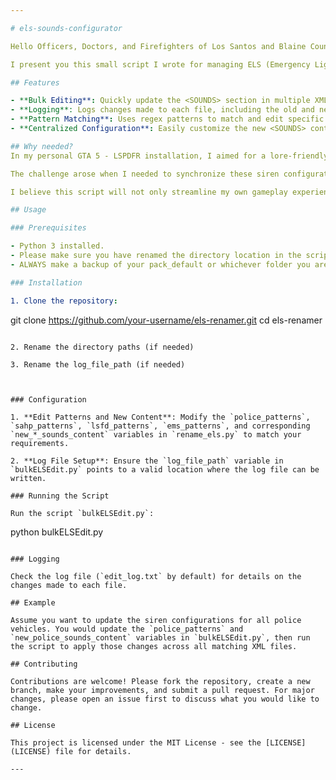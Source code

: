 ```yaml
---

# els-sounds-configurator

Hello Officers, Doctors, and Firefighters of Los Santos and Blaine County,

I present you this small script I wrote for managing ELS (Emergency Lighting System) configuration files in Grand Theft Auto V. This script helps to standardize and update the <SOUNDS> section across multiple XML files used by various emergency service vehicles. It's particularly useful for ensuring consistency and efficiency when updating siren and horn configurations.

## Features

- **Bulk Editing**: Quickly update the <SOUNDS> section in multiple XML files based on predefined patterns.
- **Logging**: Logs changes made to each file, including the old and new content of the <SOUNDS> section.
- **Pattern Matching**: Uses regex patterns to match and edit specific files associated with police, ambulance, fire department, and other emergency services.
- **Centralized Configuration**: Easily customize the new <SOUNDS> content for different departments or vehicle types.

## Why needed?
In my personal GTA 5 - LSPDFR installation, I aimed for a lore-friendly experience, ensuring that all aspects of the game. However, managing siren configurations across multiple agencies and vehicle types proved to be a daunting task. Specifically, I created a pack of sirens tailored for different agencies such as SAHP, LSPD + BCSO + FIB + LSSD, EMS, and FD, encompassing around 337 lore-friendly vehicle els-xml config files.

The challenge arose when I needed to synchronize these siren configurations across all 337 XML files associated with each vehicle. Attempting to do this manually quickly became overwhelming and impractical. Faced with this issue, I decided to develop a Python script to automate the process. This script allows for seamless updates to the <SOUNDS> blah blah </SOUNDS> section within each XML file, ensuring that the siren and horn configurations are consistently applied across all vehicles.

I believe this script will not only streamline my own gameplay experience but also be beneficial to others within the GTA 5 modding community who seek to maintain a similar level of customization and immersion. By sharing this tool, I hope to alleviate the manual effort required for managing siren configurations and enable others to effortlessly customize their GTA 5 emergency vehicle setups. 

## Usage

### Prerequisites

- Python 3 installed.
- Please make sure you have renamed the directory location in the script.
- ALWAYS make a backup of your pack_default or whichever folder you are using for the ELS-xml files. I won't be responsible if you don't read the manual/readme properly.

### Installation

1. Clone the repository:
   ```
   git clone https://github.com/your-username/els-renamer.git
   cd els-renamer
   ```

2. Rename the directory paths (if needed)

3. Rename the log_file_path (if needed)



### Configuration

1. **Edit Patterns and New Content**: Modify the `police_patterns`, `sahp_patterns`, `lsfd_patterns`, `ems_patterns`, and corresponding `new_*_sounds_content` variables in `rename_els.py` to match your requirements.

2. **Log File Setup**: Ensure the `log_file_path` variable in `bulkELSEdit.py` points to a valid location where the log file can be written.

### Running the Script

Run the script `bulkELSEdit.py`:
```
python bulkELSEdit.py
```

### Logging

Check the log file (`edit_log.txt` by default) for details on the changes made to each file.

## Example

Assume you want to update the siren configurations for all police vehicles. You would update the `police_patterns` and `new_police_sounds_content` variables in `bulkELSEdit.py`, then run the script to apply those changes across all matching XML files.

## Contributing

Contributions are welcome! Please fork the repository, create a new branch, make your improvements, and submit a pull request. For major changes, please open an issue first to discuss what you would like to change.

## License

This project is licensed under the MIT License - see the [LICENSE](LICENSE) file for details.

---
```

